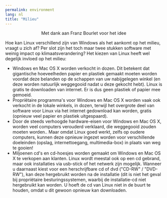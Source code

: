 ```yaml
---
permalink: environment
lang: nl
title: "Milieu"
---
```


<p align="center">Met dank aan Franz Bourlet voor het idee

Hoe kan Linux verschillend zijn van Windows als het aankomt op het milieu, vraagt u zich af? Per slot zijn het toch maar twee stukken software met weinig impact op klimaatsverandering? Het kiezen van Linux heeft wel degelijk invloed op het milieu:

<ul>

<li>Windows en Mac OS X worden verkocht in dozen. Dit betekent dat
gigantische hoeveelheden papier en plastiek gemaakt moeten worden
voordat deze belanden op de schappen van uw nabijgelegen winkel (en
deze worden natuurlijk weggegooid nadat u deze gekocht hebt). Linux
is gratis te downloaden van internet. Er is dus geen plastiek of
papier mee gemoeid.</li>

<li>Propriëtaire programma's voor Windows en Mac OS X worden vaak ook
verkocht in de lokale winkels, in dozen, terwijl het overgrote deel
van software voor Linux via het internet gedownload kan worden, gratis
(opnieuw veel papier en plastiek uitgespaard).</li>

<li>Door de steeds verhoogde hardware-eisen voor Windows en Mac OS X,
worden veel computers verouderd verklaard, die weggegooid zouden
moeten worden.. Maar omdat Linux goed werkt, zelfs op oudere computers,
kunnen deze opnieuw ingezet worden voor verschillende doeleinden (opslag,
internettoegang, multimedia-box) in plaats van weg te gooien!</li>

<li>Miljoenen cd's en cd-hoesjes worden gemaakt om Windows en Mac OS X
te verkopen aan klanten. Linux wordt meestal ook op een cd gebrand,
maar ook installaties via usb-stick of het netwerk zijn mogelijk.
Wanneer u daarnaast kiest voor een herschrijfbare cd of dvd ("CD-RW" /
 "DVD-RW"), kan deze hergebruikt worden na de installatie (dit is niet
het geval bij propriëtaire besturingssystemen, waarbij de installatie-cd
niet hergebruikt kan worden. U hoeft de cd van Linux niet in de buurt
te houden, omdat u dit gewoon opnieuw kan downloaden.</li>

</ul>




